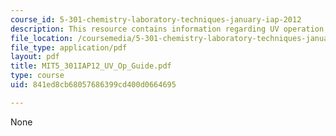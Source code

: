 ```yaml
---
course_id: 5-301-chemistry-laboratory-techniques-january-iap-2012
description: This resource contains information regarding UV operation guide.
file_location: /coursemedia/5-301-chemistry-laboratory-techniques-january-iap-2012/841ed8cb68057686399cd400d0664695_MIT5_301IAP12_UV_Op_Guide.pdf
file_type: application/pdf
layout: pdf
title: MIT5_301IAP12_UV_Op_Guide.pdf
type: course
uid: 841ed8cb68057686399cd400d0664695

---
```

None